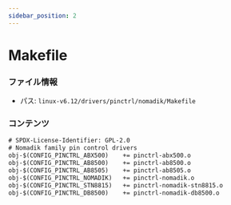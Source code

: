 ```yaml
---
sidebar_position: 2
---
```

# Makefile

### ファイル情報

- パス: `linux-v6.12/drivers/pinctrl/nomadik/Makefile`

### コンテンツ

```txt
# SPDX-License-Identifier: GPL-2.0
# Nomadik family pin control drivers
obj-$(CONFIG_PINCTRL_ABX500)	+= pinctrl-abx500.o
obj-$(CONFIG_PINCTRL_AB8500)	+= pinctrl-ab8500.o
obj-$(CONFIG_PINCTRL_AB8505)	+= pinctrl-ab8505.o
obj-$(CONFIG_PINCTRL_NOMADIK)	+= pinctrl-nomadik.o
obj-$(CONFIG_PINCTRL_STN8815)	+= pinctrl-nomadik-stn8815.o
obj-$(CONFIG_PINCTRL_DB8500)	+= pinctrl-nomadik-db8500.o

```

